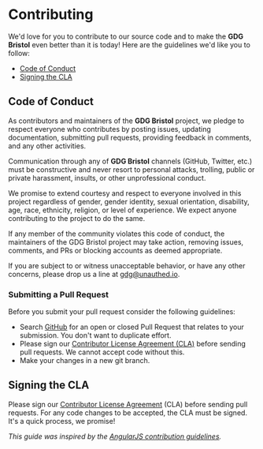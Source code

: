 # Contributing

We'd love for you to contribute to our source code and to make the **GDG Bristol** even better than it is today! Here are the guidelines we'd like you to follow:

 - [Code of Conduct](#coc)
 - [Signing the CLA](#cla)

## <a name="coc"></a> Code of Conduct

As contributors and maintainers of the **GDG Bristol** project, we pledge to respect everyone who contributes by posting issues, updating documentation, submitting pull requests, providing feedback in comments, and any other activities.

Communication through any of **GDG Bristol** channels (GitHub, Twitter, etc.) must be constructive and never resort to personal attacks, trolling, public or private harassment, insults, or other unprofessional conduct.

We promise to extend courtesy and respect to everyone involved in this project regardless of gender, gender identity, sexual orientation, disability, age, race, ethnicity, religion, or level of experience. We expect anyone contributing to the project to do the same.

If any member of the community violates this code of conduct, the maintainers of the GDG Bristol project may take action, removing issues, comments, and PRs or blocking accounts as deemed appropriate.

If you are subject to or witness unacceptable behavior, or have any other concerns, please drop us a line at gdg@unauthed.io.

### Submitting a Pull Request

Before you submit your pull request consider the following guidelines:

* Search [GitHub](https://github.com/unauthed/gdg-bristol/pulls) for an open or closed Pull Request
  that relates to your submission. You don't want to duplicate effort.
* Please sign our [Contributor License Agreement (CLA)](#cla) before sending pull
  requests. We cannot accept code without this.
* Make your changes in a new git branch.

## <a name="cla"></a> Signing the CLA

Please sign our [Contributor License Agreement][google-cla] (CLA) before sending pull requests. For any code
changes to be accepted, the CLA must be signed. It's a quick process, we promise!

*This guide was inspired by the [AngularJS contribution guidelines](https://github.com/angular/angular.js/blob/master/CONTRIBUTING.md).*

[github]: https://github.com/unauthed/gdg-bristol
[google-cla]: https://cla.developers.google.com
[js-style-guide]: http://google.github.io/styleguide/javascriptguide.xml
[py-style-guide]: http://google.github.io/styleguide/pyguide.html
[jsbin]: http://jsbin.com/
[global-gitignore]: https://help.github.com/articles/ignoring-files/#create-a-global-gitignore

